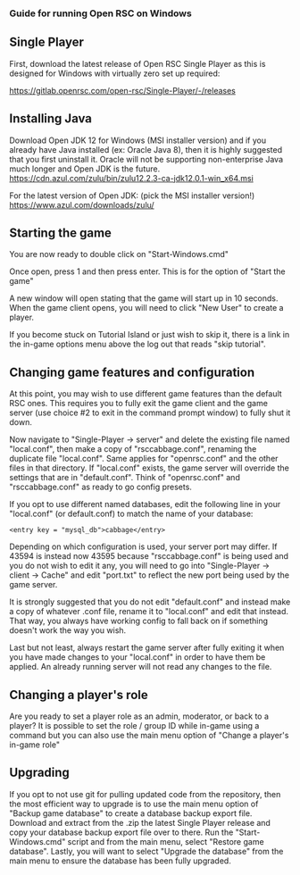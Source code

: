 ### Guide for running Open RSC on Windows

## Single Player

First, download the latest release of Open RSC Single Player as this is designed for Windows with virtually zero set up required:

https://gitlab.openrsc.com/open-rsc/Single-Player/-/releases

## Installing Java

Download Open JDK 12 for Windows (MSI installer version) and if you already have Java installed (ex: Oracle Java 8), then it is highly suggested that you first uninstall it. Oracle will not be supporting non-enterprise Java much longer and Open JDK is the future.
<a href="https://cdn.azul.com/zulu/bin/zulu12.2.3-ca-jdk12.0.1-win_x64.msi">https://cdn.azul.com/zulu/bin/zulu12.2.3-ca-jdk12.0.1-win_x64.msi</a>

For the latest version of Open JDK: (pick the MSI installer version!)
<a href="https://www.azul.com/downloads/zulu/">https://www.azul.com/downloads/zulu/</a>

## Starting the game

You are now ready to double click on "Start-Windows.cmd"

Once open, press 1 and then press enter. This is for the option of "Start the game"

A new window will open stating that the game will start up in 10 seconds. When the game client opens, you will need to click "New User" to create a player.

If you become stuck on Tutorial Island or just wish to skip it, there is a link in the in-game options menu above the log out that reads "skip tutorial".

## Changing game features and configuration

At this point, you may wish to use different game features than the default RSC ones. This requires you to fully exit the game client and the game server (use choice #2 to exit in the command prompt window) to fully shut it down.


Now navigate to "Single-Player -> server" and delete the existing file named "local.conf", then make a copy of "rsccabbage.conf", renaming the duplicate file "local.conf". Same applies for "openrsc.conf" and the other files in that directory. If "local.conf" exists, the game server will override the settings that are in "default.conf". Think of "openrsc.conf" and "rsccabbage.conf" as ready to go config presets.


If you opt to use different named databases, edit the following line in your "local.conf" (or default.conf) to match the name of your database:
```
<entry key = "mysql_db">cabbage</entry>
```

Depending on which configuration is used, your server port may differ. If 43594 is instead now 43595 because "rsccabbage.conf" is being used and you do not wish to edit it any, you will need to go into "Single-Player -> client -> Cache" and edit "port.txt" to reflect the new port being used by the game server.

It is strongly suggested that you do not edit "default.conf" and instead make a copy of whatever .conf file, rename it to "local.conf" and edit that instead. That way, you always have working config to fall back on if something doesn't work the way you wish.

Last but not least, always restart the game server after fully exiting it when you have made changes to your "local.conf" in order to have them be applied. An already running server will not read any changes to the file.

## Changing a player's role

Are you ready to set a player role as an admin, moderator, or back to a player? It is possible to set the role / group ID while in-game using a command but you can also use the main menu option of "Change a player's in-game role"

## Upgrading

If you opt to not use git for pulling updated code from the repository, then the most efficient way to upgrade is to use the main menu option of "Backup game database" to create a database backup export file. Download and extract from the .zip the latest Single Player release and copy your database backup export file over to there. Run the "Start-Windows.cmd" script and from the main menu, select "Restore game database". Lastly, you will want to select "Upgrade the database" from the main menu to ensure the database has been fully upgraded.

